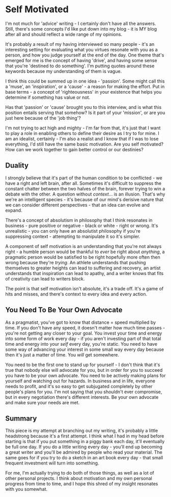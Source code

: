 # Self Motivated

I'm not much for 'advice' writing - I certainly don't have all the answers. Still, there's some concepts I'd like put down into my blog - it is MY blog after all and should reflect a wide range of my opinions.

It's probably a result of my having interviewed so many people - it's an interesting setting for evaluating what you virtues resonate with you as a person, and how you judge yourself at the end of the day. One theme that's emerged for me is the concept of having 'drive', and having some sense that you're 'destined to do something'. I'm putting quotes around these keywords because my understanding of them is vague.

I think this could be summed up in one idea - 'passion'. Some might call this a 'muse', an 'inspiration', or a 'cause' - a reason for making the effort. Put in base terms - a concept of 'righteousness' in your existence that helps you determine if something has value or not.

Has that 'passion' or 'cause' brought you to this interview, and is what this position entails serving that somehow? Is it part of your 'mission', or are you just here because of the 'job thing'?

I'm not trying to act high and mighty - I'm far from that, it's just that I want to play a role in enabling others to define their desire as I try to for mine. I am an idealist, certainly - I'm also a realist and I know that if I was to lose everything, I'd still have the same basic motivation. Are you self motivated? How can we work together to gain better control or our destinies?

## Duality

I strongly believe that it's part of the human condition to be conflicted - we have a right and left brain, after all. Sometimes it's difficult to suppress the constant chatter between the two halves of the brain, forever trying to win a debate with the other. A question without _context_... is an illusion. That's why we're an intelligent species - it's because of our mind's derisive nature that we can consider different perspectives - that an idea can evolve and expand.

There's a concept of absolutism in philosophy that I think resonates in business - pure positive or negative - black or white - right or wrong. It's unrealistic - you can only have an absolutist philosophy if you're suppressing context - attempting to manipulate it so it's simpler.

A component of self motivation is an understanding that you're not always right - a humble person would be thankful to _ever_ be right about _anything_, a pragmatic person would be satisfied to be right hopefully more often then wrong because they're _trying_. An athlete understands that pushing themselves to greater heights can lead to suffering and recovery, an artist understands that inspiration can lead to apathy, and a writer knows that fits of creativity can lead to writers block.

The point is that self motivation isn't absolute, it's a trade off. It's a game of hits and misses, and there's context to every idea and every action.

## You Need To Be Your Own Advocate

As a pragmatist, you've got to know that distance = speed multiplied by time. If you don't have any speed, it doesn't matter how much time passes - you're not getting any closer to your goal. You invest your time and energy into some form of work every day - if you aren't investing part of that total time and energy into your _self_ every day, you're static. You need to have some way of advancing your interest in some small way every day because then it's just a matter of time. You _will_ get somewhere.

You need to be the first one to stand up for yourself - I don't think that it's true that nobody else will advocate for you, but in order for you to succeed you have to be your own advocate. You need to be actively making plans for yourself and watching out for hazards. In business and in life, everyone needs to profit, and it's so easy to get subjugated completely by other people's plans for you. I'm not saying that you shouldn't ever compromise, but in every negotiation there's different interests. Be your own advocate and make sure your needs are met.

## Summary

This piece is my attempt at branching out my writing, it's probably a little headstrong because it's a first attempt. I think what I had in my head before starting is that if you put something in a piggy bank each day, it'll eventually be full one day. If you do a little writing every day - you'll end up becoming a great writer and you'll be admired by people who read your material. The same goes for if you try to do a sketch in an art book every day - that small frequent investment will turn into something.

For me, I'm actually trying to do both of those things, as well as a lot of other personal projects. I think about motivation and my own personal progress from time to time, and I hope this shred of my insight resonates with you somewhat.

